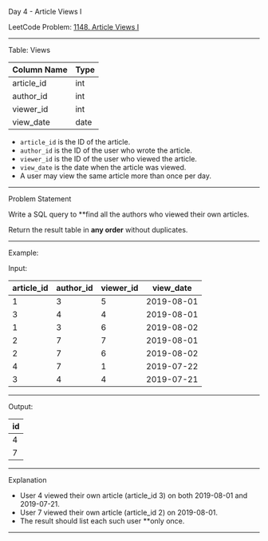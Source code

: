  Day 4 - Article Views I

LeetCode Problem: [1148. Article Views I](https://leetcode.com/problems/article-views-i/)

---

 Table: Views

| Column Name | Type    |
|-------------|---------|
| article_id  | int     |
| author_id   | int     |
| viewer_id   | int     |
| view_date   | date    |

- `article_id` is the ID of the article.
- `author_id` is the ID of the user who wrote the article.
- `viewer_id` is the ID of the user who viewed the article.
- `view_date` is the date when the article was viewed.
- A user may view the same article more than once per day.

---

 Problem Statement

Write a SQL query to **find all the authors who viewed their own articles.

Return the result table in **any order** without duplicates.

---

 Example:

Input:

| article_id | author_id | viewer_id | view_date  |
|------------|-----------|-----------|------------|
| 1          | 3         | 5         | 2019-08-01 |
| 3          | 4         | 4         | 2019-08-01 |
| 1          | 3         | 6         | 2019-08-02 |
| 2          | 7         | 7         | 2019-08-01 |
| 2          | 7         | 6         | 2019-08-02 |
| 4          | 7         | 1         | 2019-07-22 |
| 3          | 4         | 4         | 2019-07-21 |

---

Output:

| id |
|----|
| 4  |
| 7  |

---

 Explanation

- User 4 viewed their own article (article_id 3) on both 2019-08-01 and 2019-07-21.
- User 7 viewed their own article (article_id 2) on 2019-08-01.
- The result should list each such user **only once.

---
